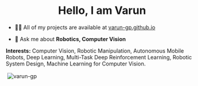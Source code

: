 <h1 align="center">Hello, I am Varun</h1>

- 👨‍💻 All of my projects are available at [varun-gp.github.io](https://varun-gp.github.io/)

- 💬 Ask me about **Robotics, Computer Vision**

**Interests:** Computer Vision, Robotic Manipulation, Autonomous Mobile Robots, Deep Learning, Multi-Task Deep Reinforcement Learning, Robotic System Design, Machine Learning for Computer Vision.

<p>&nbsp;<img align="center" src="https://github-readme-stats.vercel.app/api?username=varun-gp&show_icons=true" alt="varun-gp" /></p>
